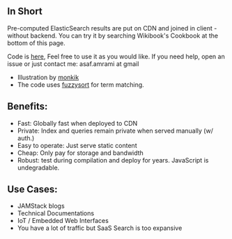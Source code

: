 
## In Short 
Pre-computed ElasticSearch results are put on CDN and joined in client - without backend. You can try it by searching Wikibook's Cookbook at the bottom of this page.

Code is [here](https://github.com/asafamr/PlasticSearched), Feel free to use it as you would like. If you need help, open an issue or just  contact me: asaf.amrami at gmail

* Illustration by [monkik](https://www.flaticon.com/authors/monkik)
* The code uses [fuzzysort](https://github.com/farzher/fuzzysort) for term matching.

## Benefits:
* Fast: Globally fast when deployed to CDN
* Private: Index and queries remain private when served manually (w/ auth.)
* Easy to operate: Just serve static content
* Cheap: Only pay for storage and bandwidth
* Robust: test during compilation and deploy for years. JavaScript is undegradable.

## Use Cases:
* JAMStack blogs
* Technical Documentations
* IoT / Embedded Web Interfaces
* You have a lot of traffic but SaaS Search is too expansive 